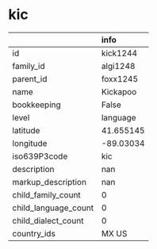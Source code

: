 # kic
|                      | info      |
|:---------------------|:----------|
| id                   | kick1244  |
| family_id            | algi1248  |
| parent_id            | foxx1245  |
| name                 | Kickapoo  |
| bookkeeping          | False     |
| level                | language  |
| latitude             | 41.655145 |
| longitude            | -89.03034 |
| iso639P3code         | kic       |
| description          | nan       |
| markup_description   | nan       |
| child_family_count   | 0         |
| child_language_count | 0         |
| child_dialect_count  | 0         |
| country_ids          | MX US     |